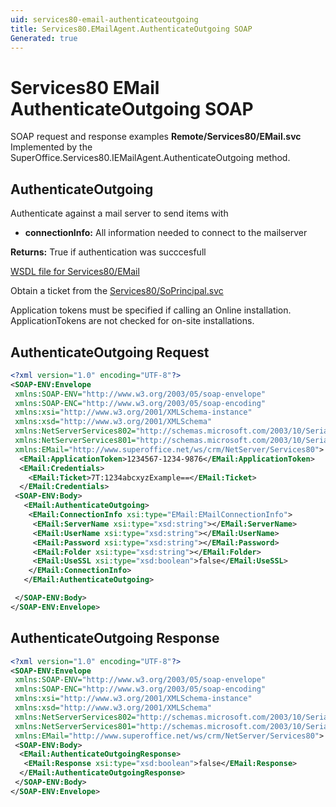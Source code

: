```yaml
---
uid: services80-email-authenticateoutgoing
title: Services80.EMailAgent.AuthenticateOutgoing SOAP
Generated: true
---
```


# Services80 EMail AuthenticateOutgoing SOAP

SOAP request and response examples **Remote/Services80/EMail.svc**
Implemented by the <see cref="M:SuperOffice.Services80.IEMailAgent.AuthenticateOutgoing">SuperOffice.Services80.IEMailAgent.AuthenticateOutgoing</see> method.

## AuthenticateOutgoing

Authenticate against a mail server to send items with

* **connectionInfo:** All information needed to connect to the mailserver

**Returns:** True if authentication was succcesfull


[WSDL file for Services80/EMail](../Services80-EMail.md)

Obtain a ticket from the [Services80/SoPrincipal.svc](../SoPrincipal/index.md)

Application tokens must be specified if calling an Online installation. ApplicationTokens are not checked for on-site installations.

## AuthenticateOutgoing Request

```xml
<?xml version="1.0" encoding="UTF-8"?>
<SOAP-ENV:Envelope
 xmlns:SOAP-ENV="http://www.w3.org/2003/05/soap-envelope"
 xmlns:SOAP-ENC="http://www.w3.org/2003/05/soap-encoding"
 xmlns:xsi="http://www.w3.org/2001/XMLSchema-instance"
 xmlns:xsd="http://www.w3.org/2001/XMLSchema"
 xmlns:NetServerServices802="http://schemas.microsoft.com/2003/10/Serialization/Arrays"
 xmlns:NetServerServices801="http://schemas.microsoft.com/2003/10/Serialization/"
 xmlns:EMail="http://www.superoffice.net/ws/crm/NetServer/Services80">
  <EMail:ApplicationToken>1234567-1234-9876</EMail:ApplicationToken>
  <EMail:Credentials>
    <EMail:Ticket>7T:1234abcxyzExample==</EMail:Ticket>
  </EMail:Credentials>
 <SOAP-ENV:Body>
   <EMail:AuthenticateOutgoing>
    <EMail:ConnectionInfo xsi:type="EMail:EMailConnectionInfo">
     <EMail:ServerName xsi:type="xsd:string"></EMail:ServerName>
     <EMail:UserName xsi:type="xsd:string"></EMail:UserName>
     <EMail:Password xsi:type="xsd:string"></EMail:Password>
     <EMail:Folder xsi:type="xsd:string"></EMail:Folder>
     <EMail:UseSSL xsi:type="xsd:boolean">false</EMail:UseSSL>
    </EMail:ConnectionInfo>
   </EMail:AuthenticateOutgoing>

 </SOAP-ENV:Body>
</SOAP-ENV:Envelope>

```


## AuthenticateOutgoing Response

```xml
<?xml version="1.0" encoding="UTF-8"?>
<SOAP-ENV:Envelope
 xmlns:SOAP-ENV="http://www.w3.org/2003/05/soap-envelope"
 xmlns:SOAP-ENC="http://www.w3.org/2003/05/soap-encoding"
 xmlns:xsi="http://www.w3.org/2001/XMLSchema-instance"
 xmlns:xsd="http://www.w3.org/2001/XMLSchema"
 xmlns:NetServerServices802="http://schemas.microsoft.com/2003/10/Serialization/Arrays"
 xmlns:NetServerServices801="http://schemas.microsoft.com/2003/10/Serialization/"
 xmlns:EMail="http://www.superoffice.net/ws/crm/NetServer/Services80">
 <SOAP-ENV:Body>
  <EMail:AuthenticateOutgoingResponse>
   <EMail:Response xsi:type="xsd:boolean">false</EMail:Response>
  </EMail:AuthenticateOutgoingResponse>
 </SOAP-ENV:Body>
</SOAP-ENV:Envelope>

```

